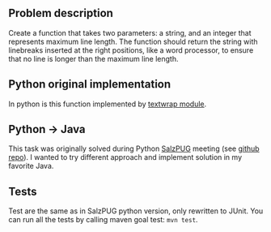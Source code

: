 ## Problem description
Create a function that takes two parameters: a string, and an integer that represents maximum line length. 
The function should return the string with linebreaks inserted at the right positions, like a word processor,
to ensure that no line is longer than the maximum line length.

## Python original implementation
In python is this function implemented by [textwrap module](https://docs.python.org/2/library/textwrap.html). 
 
## Python -> Java
This task was originally solved during Python [SalzPUG](http://www.meetup.com/SalzPUG/) meeting (see [github repo](https://github.com/SalzPUG/wordwrap)). 
I wanted to try different approach and implement solution in my favorite Java. 

## Tests 
Test are the same as in SalzPUG python version, only rewritten to JUnit. You can run all the tests by calling maven goal test:
```mvn test```. 
